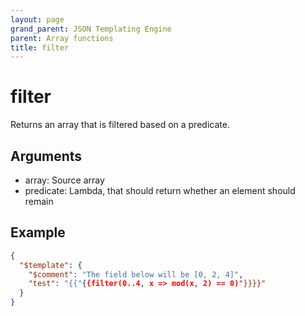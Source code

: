 ```yaml
---
layout: page
grand_parent: JSON Templating Engine
parent: Array functions
title: filter
---
```


# filter

Returns an array that is filtered based on a predicate.

## Arguments

 - array: Source array
 - predicate: Lambda, that should return whether an element should remain

## Example

```json
{
  "$template": {
    "$comment": "The field below will be [0, 2, 4]",
    "test": "{{"{{filter(0..4, x => mod(x, 2) == 0)"}}}}"
  }
}
```